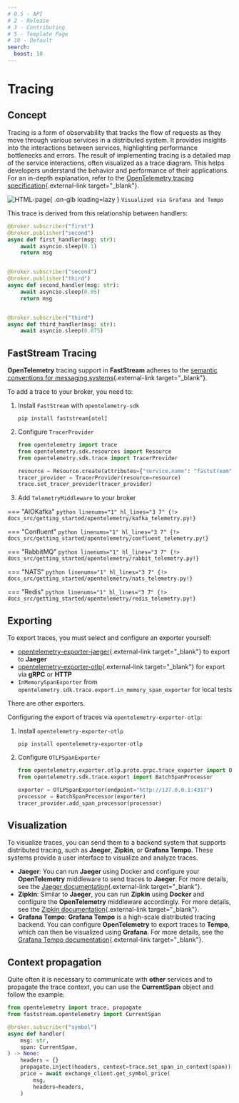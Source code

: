 ```yaml
---
# 0.5 - API
# 2 - Release
# 3 - Contributing
# 5 - Template Page
# 10 - Default
search:
  boost: 10
---
```


# Tracing

## Concept

Tracing is a form of observability that tracks the flow of requests as they move through various services in a distributed system. It provides insights into the interactions between services, highlighting performance bottlenecks and errors. The result of implementing tracing is a detailed map of the service interactions, often visualized as a trace diagram. This helps developers understand the behavior and performance of their applications. For an in-depth explanation, refer to the [OpenTelemetry tracing specification](https://opentelemetry.io/docs/concepts/signals/traces/){.external-link target="_blank"}.

![HTML-page](../../../assets/img/simple-trace.png){ .on-glb loading=lazy }
`Visualized via Grafana and Tempo`

This trace is derived from this relationship between handlers:

```python linenums="1"
@broker.subscriber("first")
@broker.publisher("second")
async def first_handler(msg: str):
    await asyncio.sleep(0.1)
    return msg


@broker.subscriber("second")
@broker.publisher("third")
async def second_handler(msg: str):
    await asyncio.sleep(0.05)
    return msg


@broker.subscriber("third")
async def third_handler(msg: str):
    await asyncio.sleep(0.075)
```

## FastStream Tracing

**OpenTelemetry** tracing support in **FastStream** adheres to the [semantic conventions for messaging systems](https://opentelemetry.io/docs/specs/semconv/messaging/){.external-link target="_blank"}.

To add a trace to your broker, you need to:

1. Install `FastStream` with `opentelemetry-sdk`

    ```shell
    pip install faststream[otel]
    ```

2. Configure `TracerProvider`

    ```python linenums="1" hl_lines="6"
    from opentelemetry import trace
    from opentelemetry.sdk.resources import Resource
    from opentelemetry.sdk.trace import TracerProvider

    resource = Resource.create(attributes={"service.name": "faststream"})
    tracer_provider = TracerProvider(resource=resource)
    trace.set_tracer_provider(tracer_provider)
    ```

3. Add `TelemetryMiddleware` to your broker

=== "AIOKafka"
    ```python linenums="1" hl_lines="3 7"
    {!> docs_src/getting_started/opentelemetry/kafka_telemetry.py!}
    ```

=== "Confluent"
    ```python linenums="1" hl_lines="3 7"
    {!> docs_src/getting_started/opentelemetry/confluent_telemetry.py!}
    ```

=== "RabbitMQ"
    ```python linenums="1" hl_lines="3 7"
    {!> docs_src/getting_started/opentelemetry/rabbit_telemetry.py!}
    ```

=== "NATS"
    ```python linenums="1" hl_lines="3 7"
    {!> docs_src/getting_started/opentelemetry/nats_telemetry.py!}
    ```

=== "Redis"
    ```python linenums="1" hl_lines="3 7"
    {!> docs_src/getting_started/opentelemetry/redis_telemetry.py!}
    ```

## Exporting

To export traces, you must select and configure an exporter yourself:

* [opentelemetry-exporter-jaeger](https://pypi.org/project/opentelemetry-exporter-jaeger/){.external-link target="_blank"} to export to **Jaeger**
* [opentelemetry-exporter-otlp](https://pypi.org/project/opentelemetry-exporter-otlp/){.external-link target="_blank"} for export via **gRPC** or **HTTP**
* ``InMemorySpanExporter`` from ``opentelemetry.sdk.trace.export.in_memory_span_exporter`` for local tests

There are other exporters.

Configuring the export of traces via `opentelemetry-exporter-otlp`:

1. Install `opentelemetry-exporter-otlp`

    ```shell
    pip install opentelemetry-exporter-otlp
    ```

2. Configure `OTLPSpanExporter`

    ```python linenums="1"
    from opentelemetry.exporter.otlp.proto.grpc.trace_exporter import OTLPSpanExporter
    from opentelemetry.sdk.trace.export import BatchSpanProcessor
    
    exporter = OTLPSpanExporter(endpoint="http://127.0.0.1:4317")
    processor = BatchSpanProcessor(exporter)
    tracer_provider.add_span_processor(processor)
    ```

## Visualization

To visualize traces, you can send them to a backend system that supports distributed tracing, such as **Jaeger**, **Zipkin**, or **Grafana Tempo**. These systems provide a user interface to visualize and analyze traces.

* **Jaeger**: You can run **Jaeger** using Docker and configure your **OpenTelemetry** middleware to send traces to **Jaeger**. For more details, see the [Jaeger documentation](https://www.jaegertracing.io/){.external-link target="_blank"}.
* **Zipkin**: Similar to **Jaeger**, you can run **Zipkin** using **Docker** and configure the **OpenTelemetry** middleware accordingly. For more details, see the [Zipkin documentation](https://zipkin.io/){.external-link target="_blank"}.
* **Grafana Tempo**: **Grafana Tempo** is a high-scale distributed tracing backend. You can configure **OpenTelemetry** to export traces to **Tempo**, which can then be visualized using **Grafana**. For more details, see the [Grafana Tempo documentation](https://grafana.com/docs/tempo/latest/){.external-link target="_blank"}.

## Context propagation

Quite often it is necessary to communicate with **other** services and to propagate the trace context, you can use the **CurrentSpan** object and follow the example:

```python linenums="1" hl_lines="1-2 7 9-10 13"
from opentelemetry import trace, propagate
from faststream.opentelemetry import CurrentSpan

@broker.subscriber("symbol")
async def handler(
    msg: str,
    span: CurrentSpan,
) -> None:
    headers = {}
    propagate.inject(headers, context=trace.set_span_in_context(span))
    price = await exchange_client.get_symbol_price(
        msg,
        headers=headers,
    )
```
